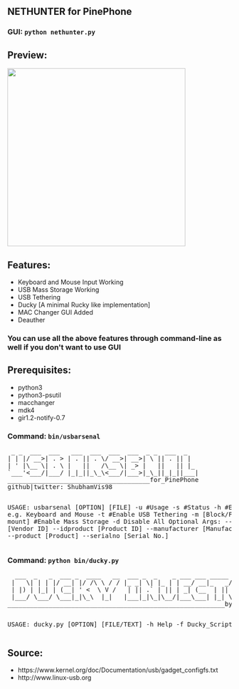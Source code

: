 <h2>NETHUNTER for PinePhone</h2>

<h3>GUI: <code>python nethunter.py</code></h3>
<h2>Preview:</h2>
<img width="400px" src="https://user-images.githubusercontent.com/43336210/227779934-d7cfcb1f-8ce4-41b1-b8e5-fa02f3828be5.gif">

<h2>Features:</h2>
<ul>
    <li>Keyboard and Mouse Input Working</li>
    <li>USB Mass Storage Working</li>
    <li>USB Tethering</li>
    <li>Ducky [A minimal Rucky like implementation]</li>
    <li>MAC Changer GUI Added</li>
    <li>Deauther</li>
</ul>
<h3>You can use all the above features through command-line as well if you don't want to use GUI</h3>
<h2>Prerequisites:</h2>
<ul>
    <li>python3</li>
    <li>python3-psutil</li>
    <li>macchanger</li>
    <li>mdk4</li>
    <li>gir1.2-notify-0.7</li>
</ul>
<h3>Command: <code>bin/usbarsenal</code></h3>
<pre>
 _ _  ___  ___   ___  ___  ___  ___  _ _  ___  _
| | |/ __>| . > | . || . \/ __>| __>| \ || . || |
| ' |\__ \| . \ |   ||   /\__ \| _> |   ||   || |_
`___'<___/|___/ |_|_||_\_\<___/|___>|_\_||_|_||___|
______________________________________for_PinePhone
github|twitter: ShubhamVis98

USAGE:
        usbarsenal [OPTION] [FILE]
        -u #Usage
        -s #Status
        -h #Enable HID e.g. Keyboard and Mouse
        -t #Enable USB Tethering
        -m [Block/File Path to mount] #Enable Mass Storage
        -d Disable All
Optional Args:
        --idvendor [Vendor ID]
        --idproduct [Product ID]
        --manufacturer [Manufacturer]
        --product [Product]
        --serialno [Serial No.]
</pre>
<h3>Command: <code>python bin/ducky.py</code></h3>
<pre>
  ___  _   _  ___ _  ____   __  ___ _  _    _ ___ ___ _____ ___  ___ 
 |   \| | | |/ __| |/ /\ \ / / |_ _| \| |_ | | __/ __|_   _/ _ \| _ \
 | |) | |_| | (__| ' <  \ V /   | || .` | || | _| (__  | || (_) |   /
 |___/ \___/ \___|_|\_\  |_|   |___|_|\_|\__/|___\___| |_| \___/|_|_\
__________________________________________________________by fossfrog

USAGE: ducky.py [OPTION] [FILE/TEXT]
        -h      Help
        -f      Ducky_Script
        -t      Text
</pre>

<h2>Source:</h2>
<ul>
    <li>https://www.kernel.org/doc/Documentation/usb/gadget_configfs.txt</li>
    <li>http://www.linux-usb.org</li>
</ul>
